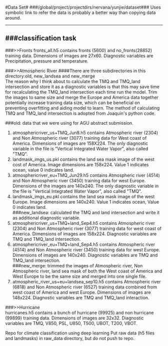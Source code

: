 #Data Set#
###/global/project/projectdirs/nervana/yunjie/dataset###
Uses symbolic link to refer the data is probably a better way than copying data around.  

-------------------------------------------------------------------
###classification task
-------------------------------------------------------------------

###>>Fronts
fronts_all.h5 contains fronts (5600) and no_fronts(28852) training data. Dimensions of images are 27x60. Diagnostic variables are Precipitation, pressure and temperature.

###>>Atmospheric River
####There are three subdirectories in this directory:old, new_landsea and new_merge   
The reason why I think about to calculate the TMQ and TMQ_land intersection and store it as a diagnostic variables is that this may save time for recalculating the TMQ_land intersection each time run the model. Trim the images to same size and merge the Europe and America data together potentially increase training data size, which can be beneficial on preventing overfitting and aiding model to learn. The method of calculating TMQ and TMQ_land intersection is adopted from Joaquin's python code.

###old: 
data that we were using for AGU abstract submission.  
1. atmosphericriver_us+TMQ_Jun8.h5 contains Atmospheric river (2304) and Non Atmospheric river (3077) training data for West coast of America. Dimensions of images are 158X224. The only diagnostic variable in the file is "Vertical Integrated Water Vapor", also called "TMQ".  
2. landmask_imgs_us.pkl contains the land sea mask image of the west cost of America. Image dimensions are 158x224. Value 1 indicates ocean, value 0 indicates land.  
3. atmosphericriver_eu+TMQ_Jun29.h5 contains Atmospheric river (4514) and Non Atmospheric river (3450) training data for west Europe. Dimensions of the images are 140x240. The only diagnostic variable in the file is "Vertical Integrated Water Vapor", also called "TMQ".  
4. landmask_imgs_eu.pkl contains the land sea mask image of the west Europe. Image dimensions are 140x240. Value 1 indicates ocean, Value 0 indicates land.  
###new_landsea: 
calculated the TMQ and land intersection and write it as additional diagnostic variable.  
1. atmosphericriver_us+TMQ+land_Sep4.h5 contains Atmospheric river (2304) and Non Atmospheric river (3077) training data for west coast of America. Dimensions of images are 158x224. Diagnostic variables are TMQ and TMQ_land intersection.  
2. atmosphericriver_eu+TMQ+land_Sep4.h5 contains Atmospheric river (4514) and Non Atmospheric river (3450) training data for west Europe. Dimensions of images are 140x240. Diagnostic variables are TMQ and TMQ_land intersection.  
###new_merge: 
trimmed the images of Atmospheric river, Non Atmospheric river, land sea mask of both the West coast of America and West Europe to be the same size and merged into one single file.  
1. atmospheric_river_us+eu+landsea_sep10.h5  contains Atmospheric river (6818) and Non Atmospheric river (6527) training data combined from west coast of America and west Europe. Dimensions of images are 148x224. Diagnostic variables are TMQ and TMQ_land interaction.  
      
###>>Hurricane  
hurricanes.h5 contains a bunch of hurricane (99925) and non hurricane (99899) training data. Dimensions of images are 32x32. Diagnostic variables are TMQ, V850, PSL, U850, T500, UBOT, T200, VBOT. 






Repo for climate classification using deep learning
Put raw data (h5 files and landmasks) in raw_data directory, but do not push to repo.